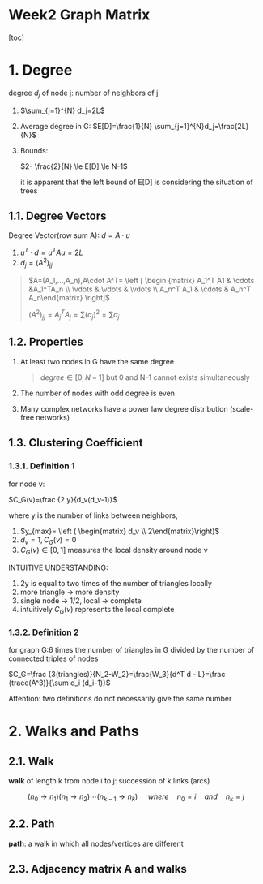 # Week2 Graph Matrix

[toc]

# 1. Degree

degree $d_j$ of node j: number of neighbors of j

1. $\sum_{j=1}^{N} d_j=2L$

2. Average degree in G:
   $E[D]=\frac{1}{N} \sum_{j=1}^{N}d_j=\frac{2L}{N}$

3. Bounds:

   $2- \frac{2}{N} \le E[D] \le N-1$

   it is apparent that the left bound of E[D] is considering the situation of trees

## 1.1. Degree Vectors
Degree Vector(row sum A): $d=A \cdot u$

1. $u^T \cdot d = u^T A u = 2L$
2. $d_j=(A^2)_{jj}$

> $A=(A_1,...,A_n),A\cdot A^T= \left [ \begin {matrix} A_1^T A1 & \cdots &A_1^TA_n \\ \vdots & \vdots & \vdots \\ A_n^T A_1 & \cdots & A_n^T A_n\end{matrix} \right]$
>
> $(A^2)_{jj}=A_{j}^T A_j=\sum (a_j)^2=\sum a_j$

 ## 1.2. Properties

1. At least two nodes in G have the same degree

   > $degree \in [0,N-1]$ but 0 and N-1 cannot exists simultaneously

2. The number of nodes with odd degree is even

3. Many complex networks have a power law degree distribution (scale-free networks)

## 1.3. Clustering Coefficient

### 1.3.1. Definition 1

for node v:

  $C_G(v)=\frac {2 y}{d_v(d_v-1)}$

where y is the number of links between neighbors, 

1. $y_{max}= \left ( \begin{matrix} d_v \\ 2\end{matrix}\right)$
2. $d_v=1, C_G(v)=0$
3. $C_G(v) \in [0,1]$ measures the local density around node v

INTUITIVE UNDERSTANDING:

1. 2y is equal to two times of the number of triangles locally
2. more triangle $\longrightarrow$ more density
3. single node $\longrightarrow$ 1/2, local $\longrightarrow$ complete
4. intuitively $C_G(v)$ represents the local complete

### 1.3.2. Definition 2

for graph G:6 times the number of triangles in G divided by the number of connected triples of nodes

$C_G=\frac {3(triangles)}{N_2-W_2}=\frac{W_3}{d^T d - L}=\frac {trace(A^3)}{\sum d_i (d_i-1)}$



Attention: two definitions do not necessarily give the same number



# 2. Walks and Paths

## 2.1. Walk

**walk** of length k from node i to j: succession of k links (arcs)

$$(n_0 \rightarrow n_1)(n_1 \rightarrow n_2) \cdots (n_{k-1} \rightarrow n_k) \quad\ where\quad n_0=i \quad and \quad n_k=j$$

## 2.2. Path

**path**: a walk in which all nodes/vertices are different

## 2.3. Adjacency matrix A and walks

